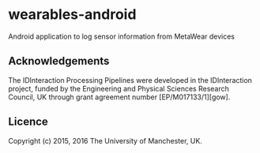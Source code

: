 # wearables-android
Android application to log sensor information from MetaWear devices


## Acknowledgements

The IDInteraction Processing Pipelines were developed in the IDInteraction project, funded by the Engineering and Physical Sciences Research Council, UK through grant agreement number [EP/M017133/1][gow].

## Licence

Copyright (c) 2015, 2016 The University of Manchester, UK.
